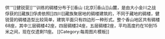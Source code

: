 供'''[[健锐营]]'''训练的碉楼分布于[[香山 (北京)|香山]]山麓，是由大小金川之战俘获的[[藏族]]俘虏依照[[四川]]藏族聚居地的碉楼建筑的，不同于藏地的碉楼，健锐营的碉楼造型比较简单，建筑平面只有四边形一种形式。整个香山地区共有碉楼68座，其中三层碉楼42座，四层碉楼24座，五层碉楼2座，平均高度约在10到15米之间，现在仅遗剩11座。
<noinclude>[[Category:每周图片模板]]</noinclude>